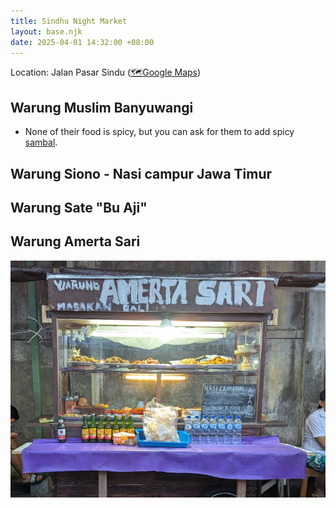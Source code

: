 ```yaml
---
title: Sindhu Night Market
layout: base.njk
date: 2025-04-01 14:32:00 +08:00
---
```

Location: Jalan Pasar Sindu ([🗺️Google Maps](https://maps.app.goo.gl/RJWdQPNq8P1K21Hd6))


<h2 id="warung-muslim-banyuwangi">Warung Muslim Banyuwangi</h2>

- None of their food is spicy, but you can ask for them to add spicy [sambal](../sambal).


<h2 id="warung-siono">Warung Siono - Nasi campur Jawa Timur</h2>



<h2 id="warung-sate-bu-aji">Warung Sate "Bu Aji"</h2>

<h2 id="warung-amerta-sari">Warung Amerta Sari</h2>

![image](warung-amerta-sari.jpg)